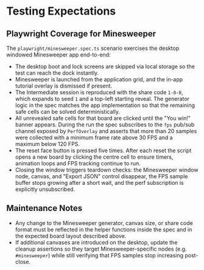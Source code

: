 # Testing Expectations

## Playwright Coverage for Minesweeper

The `playwright/minesweeper.spec.ts` scenario exercises the desktop windowed
Minesweeper app end-to-end:

- The desktop boot and lock screens are skipped via local storage so the test can
  reach the dock instantly.
- Minesweeper is launched from the application grid, and the in-app tutorial
  overlay is dismissed if present.
- The Intermediate session is reproduced with the share code `1-0-0`, which
  expands to seed `1` and a top-left starting reveal. The generator logic in the
  spec matches the app implementation so that the remaining safe cells can be
  solved deterministically.
- All unrevealed safe cells for that board are clicked until the "You win!"
  banner appears. During the run the spec subscribes to the `fps` pub/sub channel
  exposed by `PerfOverlay` and asserts that more than 20 samples were collected
  with a minimum frame rate above 30 FPS and a maximum below 120 FPS.
- The reset face button is pressed five times. After each reset the script opens
  a new board by clicking the centre cell to ensure timers, animation loops and
  FPS tracking continue to run.
- Closing the window triggers teardown checks: the Minesweeper window node,
  canvas, and "Export JSON" control disappear, the FPS sample buffer stops
  growing after a short wait, and the perf subscription is explicitly
  unsubscribed.

## Maintenance Notes

- Any change to the Minesweeper generator, canvas size, or share code format
  must be reflected in the helper functions inside the spec and in the expected
  board layout described above.
- If additional canvases are introduced on the desktop, update the cleanup
  assertions so they target Minesweeper-specific nodes (e.g. `#minesweeper`)
  while still verifying that FPS samples stop increasing post-close.
